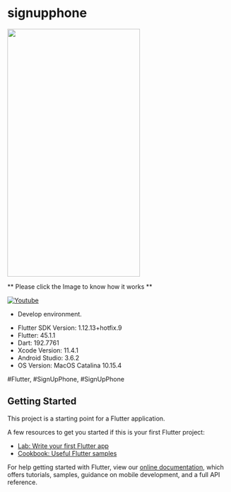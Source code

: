 # signupphone

<img src="https://github.com/loydkim/sign_up_phone/blob/master/sign_up_phone_intro.gif" width="300" height="560">

** Please click the Image to know how it works **

[![Youtube](https://img.youtube.com/vi/2vWF7pqvT88/0.jpg)](https://youtu.be/2vWF7pqvT88)

* Develop environment.

- Flutter SDK Version: 1.12.13+hotfix.9
- Flutter: 45.1.1
- Dart: 192.7761
- Xcode Version: 11.4.1
- Android Studio: 3.6.2
- OS Version: MacOS Catalina 10.15.4

#Flutter, #SignUpPhone, #SignUpPhone

## Getting Started

This project is a starting point for a Flutter application.

A few resources to get you started if this is your first Flutter project:

- [Lab: Write your first Flutter app](https://flutter.dev/docs/get-started/codelab)
- [Cookbook: Useful Flutter samples](https://flutter.dev/docs/cookbook)

For help getting started with Flutter, view our
[online documentation](https://flutter.dev/docs), which offers tutorials,
samples, guidance on mobile development, and a full API reference.
